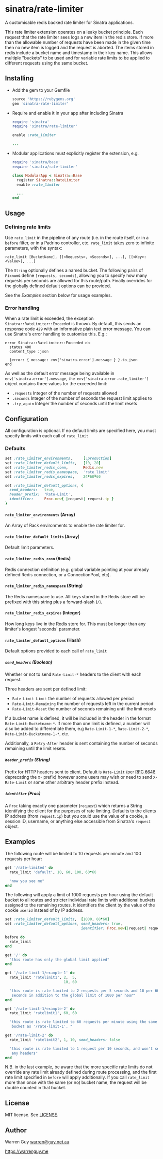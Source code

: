 # sinatra/rate-limiter

A customisable redis backed rate limiter for Sinatra applications.

This rate limiter extension operates on a leaky bucket principle. Each
request that the rate limiter sees logs a new item in the redis store. If
more than the allowable number of requests have been made in the given time
then no new item is logged and the request is aborted. The items stored in
redis include a bucket name and timestamp in their key name. This allows
multiple "buckets" to be used and for variable rate limits to be applied to
different requests using the same bucket.

## Installing

 * Add the gem to your Gemfile

   ```ruby
   source 'https://rubygems.org'
   gem 'sinatra-rate-limiter'
   ```

 * Require and enable it in your app after including Sinatra

   ```ruby
   require 'sinatra'
   require 'sinatra/rate-limiter'

   enable :rate_limiter

   ...
   ```

 * Modular applications must explicitly register the extension, e.g.

   ```ruby
   require 'sinatra/base'
   require 'sinatra/rate-limiter'

   class ModularApp < Sinatra::Base
     register Sinatra::RateLimiter
     enable :rate_limiter

     ...
   end
   ```

## Usage

### Defining rate limits

Use `rate_limit` in the pipeline of any route (i.e. in the route itself, or
in a `before` filter, or in a Padrino controller, etc. `rate_limit` takes
zero to infinite parameters, with the syntax:

  ```
  rate_limit [BucketName], [[<Requests>, <Seconds>], ...], [[<Key>: <Value>], ...]
  ```

The `String` optionally defines a named bucket. The following pairs of
`Fixnum`s define `[requests, seconds]`, allowing you to specify how many
requests per seconds are allowed for this route/path. Finally overrides for
the globally defined default options can be provided.

See the _Examples_ section below for usage examples.

### Error handling

When a rate limit is exceeded, the exception `Sinatra::RateLimiter::Exceeded`
is thrown. By default, this sends an response code `429` with an informative
plain text error message. You can use Sinatra's error handling to customise
this. E.g.:

  ```
  error Sinatra::RateLimiter::Exceeded do
    status 400
    content_type :json

    {error: { message: env['sinatra.error'].message } }.to_json
  end
  ```

As well as the default error message being available in
`env['sinatra.error'].message`, `the env['sinatra.error.rate_limiter']`
object contains three values for the exceeded limit:

 * `.requests` Integer of the number of requests allowed
 * `.seconds` Integer of the number of seconds the request limit applies to
 * `.try_again` Integer the number of seconds until the limit resets

## Configuration

All configuration is optional. If no default limits are specified here,
you must specify limits with each call of `rate_limit`

### Defaults

   ```ruby
   set :rate_limiter_environments,     [:production]
   set :rate_limiter_default_limits,   [10, 20]
   set :rate_limiter_redis_conn,       Redis.new
   set :rate_limiter_redis_namespace,  'rate_limit'
   set :rate_limiter_redis_expires,    24*60*60

   set :rate_limiter_default_options, {
     send_headers:   true,
     header_prefix:  'Rate-Limit',
     identifier:     Proc.new{ |request| request.ip }
   }
   ```

#### `rate_limiter_environments` (Array)

An Array of Rack environments to enable the rate limiter for.

#### `rate_limiter_default_limits` (Array)

Default limit parameters.

#### `rate_limiter_redis_conn` (Redis)

Redis connection definition (e.g. global variable pointing at your already
defined Redis connection, or a ConnectionPool, etc).

#### `rate_limiter_redis_namespace` (String)

The Redis namespace to use. All keys stored in the Redis store will be
prefixed with this string plus a forward-slash (`/`).

#### `rate_limiter_redis_expires` (Integer)

How long keys live in the Redis store for. This must be longer than any
limiter's longest 'seconds' parameter.

#### `rate_limiter_default_options` (Hash)

Default options provided to each call of `rate_limit`

##### `send_headers` (Boolean)

Whether or not to send `Rate-Limit-*` headers to the client with each
request.

Three headers are sent per defined limit:

 * `Rate-Limit-Limit` the number of requests allowed per period
 * `Rate-Limit-Remaining` the number of requests left in the current period
 * `Rate-Limit-Reset` the number of seconds remaining until the limit resets

If a bucket name is defined, it will be included in the header in the format
`Rate-Limit-Bucketname-*`. If more than one limit is defined, a number will
also be added to differentiate them, e.g `Rate-Limit-1-*`, `Rate-Limit-2-*`,
`Rate-Limit-Bucketname-1-*`, etc.

Additionally, a `Retry-After` header is sent containing the number of
seconds remaining until the limit resets.

##### `header_prefix` (String)

Prefix for HTTP headers sent to client. Default is `Rate-Limit` (per 
[RFC 6648](https://tools.ietf.org/html/rfc6648) deprecating the `X-` prefix)
however some users may wish or need to send `X-Rate-Limit` or some other
arbitrary header prefix instead.

##### `identifier` (Proc)

A `Proc` taking exactly one parameter (`request`) which returns a String
identifying the client for the purposes of rate limiting. Defaults to the
clients IP address (from `request.ip`) but you could use the value of a 
cookie, a session ID, username, or anything else accessible from Sinatra's
`request` object.

## Examples

The following route will be limited to 10 requests per minute and 100
requests per hour:

  ```ruby
  get '/rate-limited' do
    rate_limit 'default', 10, 60, 100, 60*60

    "now you see me"
  end
  ```

The following will apply a limit of 1000 requests per hour using the default
bucket to all routes and stricter individual rate limits with additional
buckets assigned to the remaining routes. It identifiers the client by the
value of the cookie `userid` instead of by IP address.

  ```ruby
  set :rate_limiter_default_limits,  [1000, 60*60]
  set :rate_limiter_default_options, send_headers: true,
                                     identifier: Proc.new{|request| request.cookies['userid']}

  before do
    rate_limit
  end

  get '/' do
    "this route has only the global limit applied"
  end

  get '/rate-limit-1/example-1' do
    rate_limit 'ratelimit1', 2,  5,
                             10, 60

    "this route is rate limited to 2 requests per 5 seconds and 10 per 60
     seconds in addition to the global limit of 1000 per hour"
  end

  get '/rate-limit-1/example-2' do
    rate_limit 'ratelimit1', 60, 60

    "this route is rate limited to 60 requests per minute using the same
     bucket as '/rate-limit-1'. "

  get '/rate-limit-2' do
    rate_limit 'ratelimit2', 1, 10, send_headers: false

    "this route is rate limited to 1 request per 10 seconds, and won't send
     any headers"
  end
  ```

N.B. in the last example, be aware that the more specific rate limits do not
override any rate limit already defined during route processing, and the
first rate limit specified in `before` will apply additionally. If you call
`rate_limit` more than once with the same (or no) bucket name, the request
will be double counted in that bucket.

## License

MIT license. See [LICENSE](https://github.com/warrenguy/sinatra-rate-limiter/blob/master/LICENSE).

## Author

Warren Guy <warren@guy.net.au>

https://warrenguy.me
